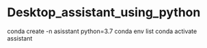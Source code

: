 # Desktop_assistant_using_python

conda create -n asisstant python=3.7
conda env list
conda activate assistant
